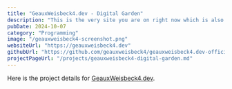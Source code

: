 ```yaml
---
title: "GeauxWeisbeck4.dev - Digital Garden"
description: "This is the very site you are on right now which is also known as Andrew's Digital Garden"
pubDate: 2024-10-07
category: "Programming"
image: "/geauxweisbeck4-screenshot.png"
websiteUrl: "https://geauxweisbeck4.dev"
githubUrl: "https://github.com/geauxweisbeck4/geauxweisbeck4.dev-officialv3"
projectPageUrl: "/projects/geauxweisbeck4-digital-garden.md"
---
```


Here is the project details for [GeauxWeisbeck4.dev](https://geauxweisbeck4.dev).
